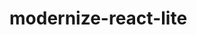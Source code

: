 # modernize-react-lite

<!-- Live demo url <a href="https://modernize-react-free.netlify.app/dashboard">Live Demo</a> -->
